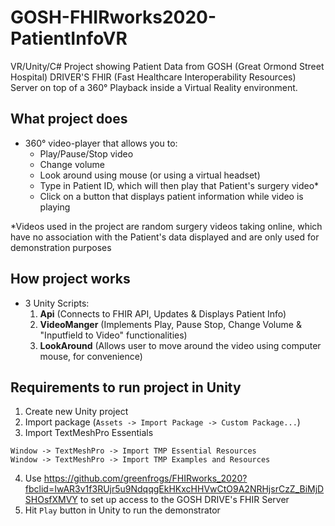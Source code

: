 # GOSH-FHIRworks2020-PatientInfoVR
VR/Unity/C# Project showing Patient Data from GOSH (Great Ormond Street Hospital) DRIVER'S FHIR (Fast Healthcare Interoperability Resources) Server on top of a 360° Playback inside a Virtual Reality environment.

## What project does
- 360° video-player that allows you to:
  - Play/Pause/Stop video
  - Change volume
  - Look around using mouse (or using a virtual headset)
  - Type in Patient ID, which will then play that Patient's surgery video*
  - Click on a button that displays patient information while video is playing
  
*Videos used in the project are random surgery videos taking online, which have no association with the Patient's data displayed and are only used for demonstration purposes

## How project works
- 3 Unity Scripts:
  1. **Api** (Connects to FHIR API, Updates & Displays Patient Info)
  2. **VideoManger** (Implements Play, Pause Stop, Change Volume & "Inputfield to Video" functionalities)
  3. **LookAround** (Allows user to move around the video using computer mouse, for convenience)

## Requirements to run project in Unity

1. Create new Unity project
2. Import package (`Assets -> Import Package -> Custom Package...`)
3. Import TextMeshPro Essentials
```
Window -> TextMeshPro -> Import TMP Essential Resources
Window -> TextMeshPro -> Import TMP Examples and Resources
```

4. Use https://github.com/greenfrogs/FHIRworks_2020?fbclid=IwAR3v1f3RUjr5u9NdqqgEkHKxcHHVwCtO9A2NRHjsrCzZ_BiMjDSHOsfXMVY to set up access to the GOSH DRIVE's FHIR Server
5. Hit `Play` button in Unity to run the demonstrator
